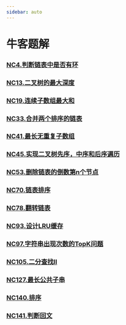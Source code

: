 ```yaml
---
sidebar: auto
---
```


# 牛客题解

### [NC4.判断链表中是否有环](./NC4.判断链表中是否有环.md) 
### [NC13.二叉树的最大深度](./NC13.二叉树的最大深度.md) 
### [NC19.连续子数组最大和](./NC19.连续子数组最大和.md) 
### [NC33.合并两个排序的链表](./NC33.合并两个排序的链表.md) 
### [NC41.最长无重复子数组](./NC41.最长无重复子数组.md) 
### [NC45.实现二叉树先序，中序和后序遍历](./NC45.实现二叉树先序，中序和后序遍历.md)
### [NC53.删除链表的倒数第n个节点](./NC53.删除链表的倒数第n个节点.md)
### [NC70.链表排序](./NC70.链表排序.md)
### [NC78.翻转链表](./NC78.翻转链表.md)
### [NC93.设计LRU缓存](./NC93.设计LRU缓存.md)
### [NC97.字符串出现次数的TopK问题](./NC97.字符串出现次数的TopK问题.md)
### [NC105.二分查找II](./NC105.二分查找II.md)
### [NC127.最长公共子串](./NC127.最长公共子串.md)
### [NC140.排序](./NC140.排序.md)
### [NC141.判断回文](./NC141.判断回文.md)


